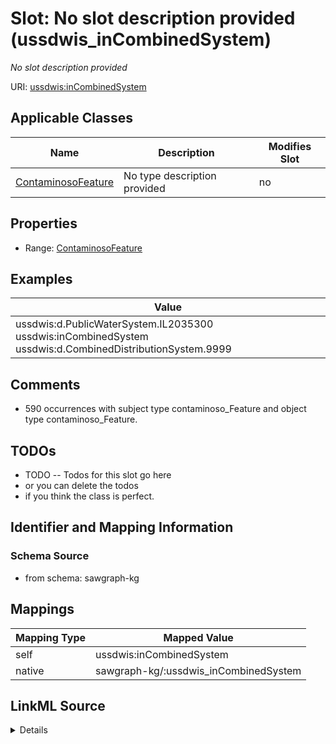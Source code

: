 

# Slot: No slot description provided (ussdwis_inCombinedSystem)


_No slot description provided_





URI: [ussdwis:inCombinedSystem](http://sawgraph.spatialai.org/v1/us-sdwis#inCombinedSystem)



<!-- no inheritance hierarchy -->





## Applicable Classes

| Name | Description | Modifies Slot |
| --- | --- | --- |
| [ContaminosoFeature](../classes/ContaminosoFeature.md) | No type description provided |  no  |







## Properties

* Range: [ContaminosoFeature](../classes/ContaminosoFeature.md)






## Examples

| Value |
| --- |
| ussdwis:d.PublicWaterSystem.IL2035300 ussdwis:inCombinedSystem ussdwis:d.CombinedDistributionSystem.9999 |

## Comments

* 590 occurrences with subject type contaminoso_Feature and object type contaminoso_Feature.

## TODOs

* TODO -- Todos for this slot go here
* or you can delete the todos
* if you think the class is perfect.

## Identifier and Mapping Information







### Schema Source


* from schema: sawgraph-kg




## Mappings

| Mapping Type | Mapped Value |
| ---  | ---  |
| self | ussdwis:inCombinedSystem |
| native | sawgraph-kg/:ussdwis_inCombinedSystem |




## LinkML Source

<details>
```yaml
name: ussdwis_inCombinedSystem
description: No slot description provided
title: No slot description provided
todos:
- TODO -- Todos for this slot go here
- or you can delete the todos
- if you think the class is perfect.
comments:
- 590 occurrences with subject type contaminoso_Feature and object type contaminoso_Feature.
examples:
- value: ussdwis:d.PublicWaterSystem.IL2035300 ussdwis:inCombinedSystem ussdwis:d.CombinedDistributionSystem.9999
from_schema: sawgraph-kg
rank: 1000
slot_uri: ussdwis:inCombinedSystem
alias: ussdwis_inCombinedSystem
domain_of:
- contaminoso_Feature
range: contaminoso_Feature

```
</details>
